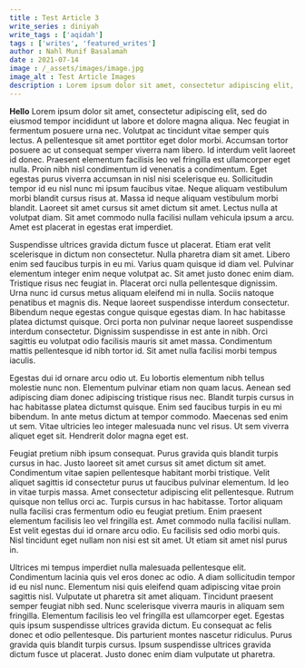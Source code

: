 ```yaml
---
title : Test Article 3
write_series : diniyah
write_tags : ['aqidah']
tags : ['writes', 'featured_writes']
author : Nahl Munif Basalamah
date : 2021-07-14
image : /_assets/images/image.jpg
image_alt : Test Article Images
description : Lorem ipsum dolor sit amet, consectetur adipiscing elit, sed do eiusmod tempor incididunt ut labore et dolore magna aliqua. Nec feugiat in fermentum posuere urna nec. Volutpat ac tincidunt vitae semper quis lectus. A pellentesque sit amet porttitor eget dolor morbi. Accumsan tortor posuere ac ut consequat semper viverra nam libero. Id interdum velit laoreet id donec. Praesent elementum facilisis leo vel fringilla est ullamcorper eget nulla. Proin nibh nisl condimentum id venenatis a condimentum. Eget egestas purus viverra accumsan in nisl nisi scelerisque eu.
---
```


**Hello** Lorem ipsum dolor sit amet, consectetur adipiscing elit, sed do eiusmod tempor incididunt ut labore et dolore magna aliqua. Nec feugiat in fermentum posuere urna nec. Volutpat ac tincidunt vitae semper quis lectus. A pellentesque sit amet porttitor eget dolor morbi. Accumsan tortor posuere ac ut consequat semper viverra nam libero. Id interdum velit laoreet id donec. Praesent elementum facilisis leo vel fringilla est ullamcorper eget nulla. Proin nibh nisl condimentum id venenatis a condimentum. Eget egestas purus viverra accumsan in nisl nisi scelerisque eu. Sollicitudin tempor id eu nisl nunc mi ipsum faucibus vitae. Neque aliquam vestibulum morbi blandit cursus risus at. Massa id neque aliquam vestibulum morbi blandit. Laoreet sit amet cursus sit amet dictum sit amet. Lectus nulla at volutpat diam. Sit amet commodo nulla facilisi nullam vehicula ipsum a arcu. Amet est placerat in egestas erat imperdiet.

Suspendisse ultrices gravida dictum fusce ut placerat. Etiam erat velit scelerisque in dictum non consectetur. Nulla pharetra diam sit amet. Libero enim sed faucibus turpis in eu mi. Varius quam quisque id diam vel. Pulvinar elementum integer enim neque volutpat ac. Sit amet justo donec enim diam. Tristique risus nec feugiat in. Placerat orci nulla pellentesque dignissim. Urna nunc id cursus metus aliquam eleifend mi in nulla. Sociis natoque penatibus et magnis dis. Neque laoreet suspendisse interdum consectetur. Bibendum neque egestas congue quisque egestas diam. In hac habitasse platea dictumst quisque. Orci porta non pulvinar neque laoreet suspendisse interdum consectetur. Dignissim suspendisse in est ante in nibh. Orci sagittis eu volutpat odio facilisis mauris sit amet massa. Condimentum mattis pellentesque id nibh tortor id. Sit amet nulla facilisi morbi tempus iaculis.

Egestas dui id ornare arcu odio ut. Eu lobortis elementum nibh tellus molestie nunc non. Elementum pulvinar etiam non quam lacus. Aenean sed adipiscing diam donec adipiscing tristique risus nec. Blandit turpis cursus in hac habitasse platea dictumst quisque. Enim sed faucibus turpis in eu mi bibendum. In ante metus dictum at tempor commodo. Maecenas sed enim ut sem. Vitae ultricies leo integer malesuada nunc vel risus. Ut sem viverra aliquet eget sit. Hendrerit dolor magna eget est.

Feugiat pretium nibh ipsum consequat. Purus gravida quis blandit turpis cursus in hac. Justo laoreet sit amet cursus sit amet dictum sit amet. Condimentum vitae sapien pellentesque habitant morbi tristique. Velit aliquet sagittis id consectetur purus ut faucibus pulvinar elementum. Id leo in vitae turpis massa. Amet consectetur adipiscing elit pellentesque. Rutrum quisque non tellus orci ac. Turpis cursus in hac habitasse. Tortor aliquam nulla facilisi cras fermentum odio eu feugiat pretium. Enim praesent elementum facilisis leo vel fringilla est. Amet commodo nulla facilisi nullam. Est velit egestas dui id ornare arcu odio. Eu facilisis sed odio morbi quis. Nisl tincidunt eget nullam non nisi est sit amet. Ut etiam sit amet nisl purus in.

Ultrices mi tempus imperdiet nulla malesuada pellentesque elit. Condimentum lacinia quis vel eros donec ac odio. A diam sollicitudin tempor id eu nisl nunc. Elementum nisi quis eleifend quam adipiscing vitae proin sagittis nisl. Vulputate ut pharetra sit amet aliquam. Tincidunt praesent semper feugiat nibh sed. Nunc scelerisque viverra mauris in aliquam sem fringilla. Elementum facilisis leo vel fringilla est ullamcorper eget. Egestas quis ipsum suspendisse ultrices gravida dictum. Eu consequat ac felis donec et odio pellentesque. Dis parturient montes nascetur ridiculus. Purus gravida quis blandit turpis cursus. Ipsum suspendisse ultrices gravida dictum fusce ut placerat. Justo donec enim diam vulputate ut pharetra.